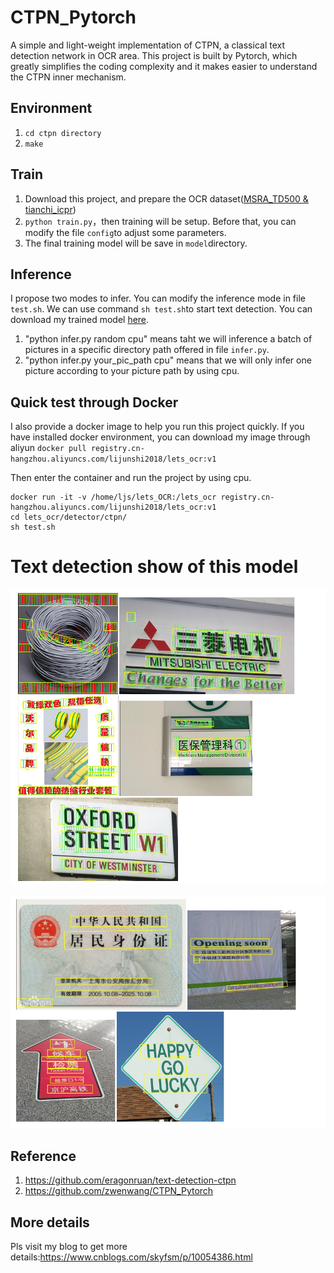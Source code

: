 # CTPN_Pytorch

A simple and light-weight implementation of CTPN, a classical text detection network in OCR area. This project is built by Pytorch, 
which greatly simplifies the coding complexity and it makes easier to understand the CTPN inner mechanism.

## Environment
1. ```cd ctpn directory```
2. ```make```

## Train
1. Download this project, and prepare the OCR dataset([MSRA_TD500 & tianchi_icpr](https://pan.baidu.com/s/1kHTI5fg_oTOlQIVjOpFC8A))
2. ```python train.py```，then training will be setup. Before that, you can modify the file ```config```to adjust some parameters.
3. The final training model will be save in ```model```directory.



## Inference
I propose two modes to infer. You can modify the inference mode in file ```test.sh```. We can use command ```sh test.sh```to start text detection. You can download my trained model [here](https://pan.baidu.com/s/17rS1U0045WPHJotQNx7ncw).
1. "python infer.py random cpu" means taht we will inference a batch of pictures in a specific directory path offered in file ```infer.py```. 
2. "python infer.py your_pic_path cpu" means that we will only infer one picture according to your picture path by using cpu.

## Quick test through Docker

I also provide a docker image to help you run this project quickly. If you have installed docker environment, you can download my image through aliyun ```docker pull registry.cn-hangzhou.aliyuncs.com/lijunshi2018/lets_ocr:v1```

Then enter the container and run the project by using cpu.
```
docker run -it -v /home/ljs/lets_OCR:/lets_ocr registry.cn-hangzhou.aliyuncs.com/lijunshi2018/lets_ocr:v1
cd lets_ocr/detector/ctpn/
sh test.sh
```




# Text detection show of this model
![](./image_show/999.png)

![](./image_show/998.png)

## Reference
1. https://github.com/eragonruan/text-detection-ctpn
2. https://github.com/zwenwang/CTPN_Pytorch


## More details
Pls visit my blog to get more details:https://www.cnblogs.com/skyfsm/p/10054386.html
